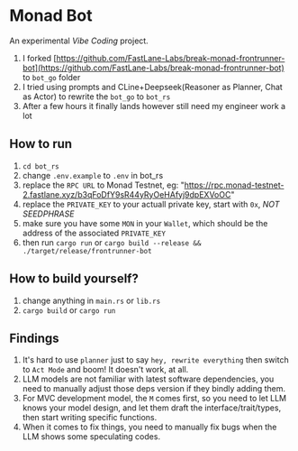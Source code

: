 # Monad Bot
An experimental *Vibe Coding* project.
1. I forked [https://github.com/FastLane-Labs/break-monad-frontrunner-bot](https://github.com/FastLane-Labs/break-monad-frontrunner-bot) to `bot_go` folder
2. I tried using prompts and CLine+Deepseek(Reasoner as Planner, Chat as Actor) to rewrite the `bot_go` to `bot_rs`
3. After a few hours it finally lands however still need my engineer work a lot

## How to run
1. `cd bot_rs`
1. change `.env.example` to `.env` in bot_rs
2. replace the `RPC URL` to Monad Testnet, eg: "https://rpc.monad-testnet-2.fastlane.xyz/b3qFoDfY9sR44yRyOeHAfyj9dpEXVoOC"
3. replace the `PRIVATE_KEY` to your actuall private key, start with `0x`, *NOT SEEDPHRASE*
4. make sure you have some `MON` in your `Wallet`, which should be the address of the associated `PRIVATE_KEY`
5. then run `cargo run` or `cargo build --release && ./target/release/frontrunner-bot`

## How to build yourself?
1. change anything in `main.rs` or `lib.rs`
2. `cargo build` or `cargo run`

## Findings
1. It's hard to use `planner` just to say `hey, rewrite everything` then switch to `Act Mode` and boom! It doesn't work, at all.
2. LLM models are not familiar with latest software dependencies, you need to manually adjust those deps version if they bindly adding them.
3. For MVC development model, the `M` comes first, so you need to let LLM knows your model design, and let them draft the interface/trait/types, then start writing specific functions.
4. When it comes to fix things, you need to manually fix bugs when the LLM shows some speculating codes.



